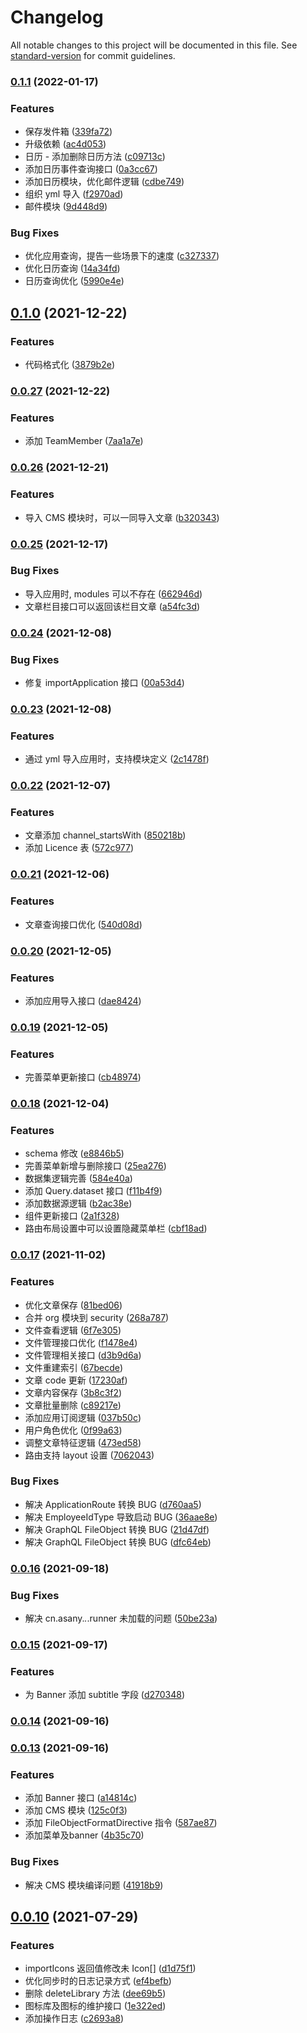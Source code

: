 # Changelog

All notable changes to this project will be documented in this file. See [standard-version](https://github.com/conventional-changelog/standard-version) for commit guidelines.

### [0.1.1](https://github.com/limaofeng/asany-server/compare/v0.1.0...v0.1.1) (2022-01-17)


### Features

* 保存发件箱 ([339fa72](https://github.com/limaofeng/asany-server/commit/339fa72a0885b6f537233d87ee96c543cb1150e5))
* 升级依赖 ([ac4d053](https://github.com/limaofeng/asany-server/commit/ac4d053c1134d1b3b3cfdc32ffa7e4217f71b8a6))
* 日历 - 添加删除日历方法 ([c09713c](https://github.com/limaofeng/asany-server/commit/c09713c30ac5b0aa12e25b7c3db0d26fc53a9a34))
* 添加日历事件查询接口 ([0a3cc67](https://github.com/limaofeng/asany-server/commit/0a3cc6744677813356a086c9220dcf43114725b5))
* 添加日历模块，优化邮件逻辑 ([cdbe749](https://github.com/limaofeng/asany-server/commit/cdbe749d8e916e7bc613e0f6f1cc83b38de9b51d))
* 组织 yml 导入 ([f2970ad](https://github.com/limaofeng/asany-server/commit/f2970adf90ab97ab4e6fe064cabdf351b791ee9e))
* 邮件模块 ([9d448d9](https://github.com/limaofeng/asany-server/commit/9d448d92bea3b234c40ade298b3aceb3f2e733b0))


### Bug Fixes

* 优化应用查询，提告一些场景下的速度 ([c327337](https://github.com/limaofeng/asany-server/commit/c327337d02f134490a3f694b7cba11ddd95161ac))
* 优化日历查询 ([14a34fd](https://github.com/limaofeng/asany-server/commit/14a34fd7aabdb6630138ea2e37ea5125b8d7e32f))
* 日历查询优化 ([5990e4e](https://github.com/limaofeng/asany-server/commit/5990e4e3d77ac2811d84d0b53ca85441ef2838ed))

## [0.1.0](https://github.com/limaofeng/asany-server/compare/v0.0.27...v0.1.0) (2021-12-22)


### Features

* 代码格式化 ([3879b2e](https://github.com/limaofeng/asany-server/commit/3879b2e9dfd144225c0a69c38d1d230618340d2a))

### [0.0.27](https://github.com/limaofeng/asany-server/compare/v0.0.26...v0.0.27) (2021-12-22)


### Features

* 添加 TeamMember ([7aa1a7e](https://github.com/limaofeng/asany-server/commit/7aa1a7e973b0d8deb4ea4c58022e6132e3e6f5a5))

### [0.0.26](https://github.com/limaofeng/asany-server/compare/v0.0.25...v0.0.26) (2021-12-21)


### Features

* 导入 CMS 模块时，可以一同导入文章 ([b320343](https://github.com/limaofeng/asany-server/commit/b320343b1943d857417914ef333e5d3aaa6475e4))

### [0.0.25](https://github.com/limaofeng/asany-server/compare/v0.0.24...v0.0.25) (2021-12-17)


### Bug Fixes

* 导入应用时, modules 可以不存在 ([662946d](https://github.com/limaofeng/asany-server/commit/662946d7feb0ff746a6df18b443c93a74bb783b9))
* 文章栏目接口可以返回该栏目文章 ([a54fc3d](https://github.com/limaofeng/asany-server/commit/a54fc3d9e06c1dd863387e65dbd4f3fa3ca83a6f))

### [0.0.24](https://github.com/limaofeng/asany-server/compare/v0.0.23...v0.0.24) (2021-12-08)


### Bug Fixes

* 修复 importApplication 接口 ([00a53d4](https://github.com/limaofeng/asany-server/commit/00a53d4b1a919a1009c33e3dfe6ce83f9be757e4))

### [0.0.23](https://github.com/limaofeng/asany-server/compare/v0.0.22...v0.0.23) (2021-12-08)


### Features

* 通过 yml 导入应用时，支持模块定义 ([2c1478f](https://github.com/limaofeng/asany-server/commit/2c1478f2e1d6eb50f39358d166cb6ff676548f77))

### [0.0.22](https://github.com/limaofeng/asany-server/compare/v0.0.21...v0.0.22) (2021-12-07)


### Features

* 文章添加 channel_startsWith ([850218b](https://github.com/limaofeng/asany-server/commit/850218b02c2a203b2fc6430a55215b7ed0816dc6))
* 添加 Licence 表 ([572c977](https://github.com/limaofeng/asany-server/commit/572c977033c93e36a4e0d6650f74c45ac010d421))

### [0.0.21](https://github.com/limaofeng/asany-server/compare/v0.0.20...v0.0.21) (2021-12-06)


### Features

* 文章查询接口优化 ([540d08d](https://github.com/limaofeng/asany-server/commit/540d08d414fb49370f8d3d5acdfc3b999ddde736))

### [0.0.20](https://github.com/limaofeng/asany-server/compare/v0.0.19...v0.0.20) (2021-12-05)


### Features

* 添加应用导入接口 ([dae8424](https://github.com/limaofeng/asany-server/commit/dae8424484d06b7f6114347ca94310a276f840db))

### [0.0.19](https://github.com/limaofeng/asany-server/compare/v0.0.18...v0.0.19) (2021-12-05)


### Features

* 完善菜单更新接口 ([cb48974](https://github.com/limaofeng/asany-server/commit/cb48974278ff37e0cc1b8c9e205dd6529ce94059))

### [0.0.18](https://github.com/limaofeng/asany-server/compare/v0.0.17...v0.0.18) (2021-12-04)


### Features

* schema 修改 ([e8846b5](https://github.com/limaofeng/asany-server/commit/e8846b58b9cde2e7c0339db67042eb65e46a7c66))
* 完善菜单新增与删除接口 ([25ea276](https://github.com/limaofeng/asany-server/commit/25ea27611426edc1fdb6dd63c32c2d6e3f35b2e2))
* 数据集逻辑完善 ([584e40a](https://github.com/limaofeng/asany-server/commit/584e40a2ee836cf1c5b609624a2e8738bb47dfb4))
* 添加 Query.dataset 接口 ([f11b4f9](https://github.com/limaofeng/asany-server/commit/f11b4f90fe405923e44cad1d940ec23e21b7142c))
* 添加数据源逻辑 ([b2ac38e](https://github.com/limaofeng/asany-server/commit/b2ac38e281186f2505db49e08731cbf1f1bc1f0c))
* 组件更新接口 ([2a1f328](https://github.com/limaofeng/asany-server/commit/2a1f328a06c564ff2692171c5494eb5f6b4b4bfb))
* 路由布局设置中可以设置隐藏菜单栏 ([cbf18ad](https://github.com/limaofeng/asany-server/commit/cbf18ad3e6d33f12e7df3ff0d55a423c6fde24bc))

### [0.0.17](https://github.com/limaofeng/asany-server/compare/v0.0.16...v0.0.17) (2021-11-02)


### Features

* 优化文章保存 ([81bed06](https://github.com/limaofeng/asany-server/commit/81bed062afbdcf4a6c6fea2f7e9b80db41474e79))
* 合并 org 模块到 security ([268a787](https://github.com/limaofeng/asany-server/commit/268a78724bc9a71190ab07f3328462c957da6ce9))
* 文件查看逻辑 ([6f7e305](https://github.com/limaofeng/asany-server/commit/6f7e305450bdeac34612651f88ea83ac3cb08bec))
* 文件管理接口优化 ([f1478e4](https://github.com/limaofeng/asany-server/commit/f1478e4326fde1e80ce65f9bef510beda04f9dff))
* 文件管理相关接口 ([d3b9d6a](https://github.com/limaofeng/asany-server/commit/d3b9d6ac1a25aa2a7f7df18ca96f098dc42e061a))
* 文件重建索引 ([67becde](https://github.com/limaofeng/asany-server/commit/67becdedf14a6c92e2cacff42bc5dfb3074f185a))
* 文章 code 更新 ([17230af](https://github.com/limaofeng/asany-server/commit/17230af6ec252dd512e398e3ce94be9cd8178938))
* 文章内容保存 ([3b8c3f2](https://github.com/limaofeng/asany-server/commit/3b8c3f2071a3cd9b5751b929bff4eb053c9c6645))
* 文章批量删除 ([c89217e](https://github.com/limaofeng/asany-server/commit/c89217ed186e1503693af458c76563abdc140657))
* 添加应用订阅逻辑 ([037b50c](https://github.com/limaofeng/asany-server/commit/037b50c0d5a5a2aef3763b984dc7df3f82f5ed6c))
* 用户角色优化 ([0f99a63](https://github.com/limaofeng/asany-server/commit/0f99a638747d9e0afa2e6e3139809812591987c7))
* 调整文章特征逻辑 ([473ed58](https://github.com/limaofeng/asany-server/commit/473ed583da7813be6ce53180a586cf8696e1fa3c))
* 路由支持 layout 设置 ([7062043](https://github.com/limaofeng/asany-server/commit/706204383c0ed9b180657c8a27894b6ea9d4cf22))


### Bug Fixes

* 解决 ApplicationRoute 转换 BUG ([d760aa5](https://github.com/limaofeng/asany-server/commit/d760aa5f2aa8d08a3bf15c2937f5f03120fc36eb))
* 解决 EmployeeIdType 导致启动 BUG ([36aae8e](https://github.com/limaofeng/asany-server/commit/36aae8eea9b58a81bafefb00f003fb2cc4c87d6e))
* 解决 GraphQL FileObject 转换 BUG ([21d47df](https://github.com/limaofeng/asany-server/commit/21d47dfd44258d2f21bd7336c5ef8423538ebebd))
* 解决 GraphQL FileObject 转换 BUG ([dfc64eb](https://github.com/limaofeng/asany-server/commit/dfc64eb0fcb0eeca562ac9b6a1df6ce6f3eedfc7))

### [0.0.16](https://github.com/limaofeng/asany-server/compare/v0.0.15...v0.0.16) (2021-09-18)


### Bug Fixes

* 解决 cn.asany.*.*.runner 未加载的问题 ([50be23a](https://github.com/limaofeng/asany-server/commit/50be23a843607117dde3136b75b0032b40cf99b5))

### [0.0.15](https://github.com/limaofeng/asany-server/compare/v0.0.14...v0.0.15) (2021-09-17)


### Features

* 为 Banner 添加 subtitle 字段 ([d270348](https://github.com/limaofeng/asany-server/commit/d270348e1c64b0848797c16bff1f814b353aac75))

### [0.0.14](https://github.com/limaofeng/asany-server/compare/v0.0.13...v0.0.14) (2021-09-16)

### [0.0.13](https://github.com/limaofeng/asany-server/compare/v0.0.12...v0.0.13) (2021-09-16)


### Features

* 添加 Banner 接口 ([a14814c](https://github.com/limaofeng/asany-server/commit/a14814c8a7ae272d031541f876dda9b00b2b68fa))
* 添加 CMS 模块 ([125c0f3](https://github.com/limaofeng/asany-server/commit/125c0f3c3b86acd53d7c203e3b2ba21f46c8a79a))
* 添加 FileObjectFormatDirective 指令 ([587ae87](https://github.com/limaofeng/asany-server/commit/587ae875db4c6b3a6b0fbc7c0c61c24b0ad5aae4))
* 添加菜单及banner ([4b35c70](https://github.com/limaofeng/asany-server/commit/4b35c70dd388493ccf78377671f9c62b1ace23e5))


### Bug Fixes

* 解决 CMS 模块编译问题 ([41918b9](https://github.com/limaofeng/asany-server/commit/41918b978f081e179e5903c1283c717ae6ff007d))

## [0.0.10](https://github.com/limaofeng/asany-server/compare/v0.0.9...v0.0.10) (2021-07-29)


### Features

* importIcons 返回值修改未 Icon[] ([d1d75f1](https://github.com/limaofeng/asany-server/commit/d1d75f1471ca71260faf58cfd5eb582dd800e81e))
* 优化同步时的日志记录方式 ([ef4befb](https://github.com/limaofeng/asany-server/commit/ef4befbe96125fa28bedee0c6f9365a68c533ad7))
* 删除 deleteLibrary 方法 ([dee69b5](https://github.com/limaofeng/asany-server/commit/dee69b5a6db38db66d83cd1812eaaa2b11f01ef4))
* 图标库及图标的维护接口 ([1e322ed](https://github.com/limaofeng/asany-server/commit/1e322ed7094779c69c11f4c08d82903c414c4bc3))
* 添加操作日志 ([c2693a8](https://github.com/limaofeng/asany-server/commit/c2693a88776bad9b500ee507c94e976ec922a91e))

